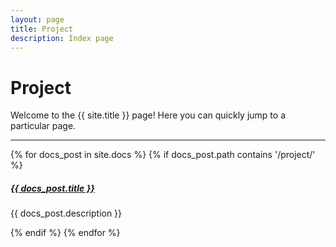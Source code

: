 ```yaml
---
layout: page
title: Project
description: Index page
---
```


# Project

Welcome to the {{ site.title }} page! Here you can quickly jump to a 
particular page.


<div class="section-index">
  <hr class="panel-line">
  {% for docs_post in site.docs %}
    {% if docs_post.path contains '/project/' %}
      <div class="entry">
        <h5><a href="{{ docs_post.url | prepend: site.baseurl }}">{{ docs_post.title }}</a></h5>
        <p>{{ docs_post.description }}</p>
      </div>
    {% endif %}
  {% endfor %}
</div>
